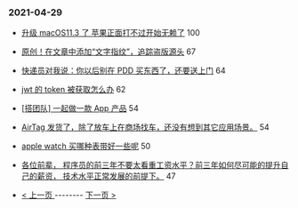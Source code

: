 ### 2021-04-29 
- [升级 macOS11.3 了 苹果正面打不过开始无赖了](https://www.v2ex.com/t/773925) 100
- [原创！在文章中添加“文字指纹”，追踪盗版源头](https://www.v2ex.com/t/774059) 67
- [快递员对我说：你以后别在 PDD 买东西了，还要送上门](https://www.v2ex.com/t/774119) 64
- [jwt 的 token 被获取怎么办](https://www.v2ex.com/t/774028) 62
- [[搭团队] 一起做一款 App 产品](https://www.v2ex.com/t/774007) 54
- [AirTag 发货了，除了放车上在商场找车，还没有想到其它应用场景。](https://www.v2ex.com/t/774039) 54
- [apple watch 买哪种表带好一些呢](https://www.v2ex.com/t/774057) 50
- [各位前辈， 程序员的前三年不要太看重工资水平？前三年如何尽可能的提升自己的薪资， 技术水平正常发展的前提下。](https://www.v2ex.com/t/773994) 47 

- [ < 上一页 ](https://github.com/able8/v2ex-hot-record/blob/master/2021-04-28.md) -------- [ 下一页 > ](https://github.com/able8/v2ex-hot-record/blob/master/2021-04-30.md)